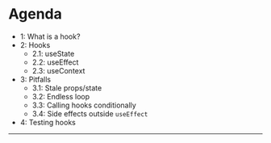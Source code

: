 # Agenda

- 1: What is a hook?
- 2: Hooks
  - 2.1: useState
  - 2.2: useEffect
  - 2.3: useContext
- 3: Pitfalls
  - 3.1: Stale props/state
  - 3.2: Endless loop
  - 3.3: Calling hooks conditionally
  - 3.4: Side effects outside `useEffect`
- 4: Testing hooks

---
